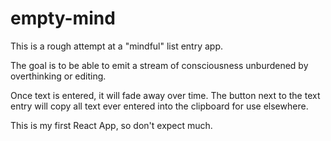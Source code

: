 # empty-mind

This is a rough attempt at a "mindful" list entry app.  

The goal is to be able to emit a stream of consciousness unburdened by overthinking or editing.

Once text is entered, it will fade away over time.  The button next to the text entry will copy all text ever entered into the clipboard for use elsewhere.

This is my first React App, so don't expect much.
